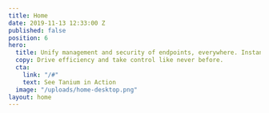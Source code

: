 ```yaml
---
title: Home
date: 2019-11-13 12:33:00 Z
published: false
position: 6
hero:
  title: Unify management and security of endpoints, everywhere. Instantly.
  copy: Drive efficiency and take control like never before.
  cta:
    link: "/#"
    text: See Tanium in Action
  image: "/uploads/home-desktop.png"
layout: home
---
```


